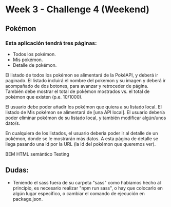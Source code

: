 # Week 3 - Challenge 4 (Weekend)

## Pokémon

### Esta aplicación tendrá tres páginas:

- Todos los pokémon.
- Mis pokémon.
- Detalle de pokémon.

El listado de todos los pokémon se alimentará de la PokéAPI, y deberá ir paginado.
El listado incluirá el nombre del pokemon y su imagen y deberá ir acompañado de dos botones, para avanzar y retroceder de página.
También debe mostrar el total de pokèmon mostrados vs. el total de pokèmon que existen (p.e. 10/1000).

El usuario debe poder añadir los pokémon que quiera a su listado local. El listado de Mis pokémon se alimentará de [una API local].
El usuario debería poder eliminar pokémon de su listado local, y también modificar algún/unos dato/s.

En cualquiera de los listados, el usuario debería poder ir al detalle de un pokémon, donde se le mostrarán más datos. A esta página de detalle se llega pasando una id por la URL (la id del pokémon que queremos ver).

BEM HTML semántico Testing

## Dudas:

- Teniendo el sass fuera de su carpeta "sass" como habíamos hecho al principio, es necesario realizar "npm run sass", o hay que colocarlo en algún lugar específico, o cambiar el comando de ejecución en package.json.
